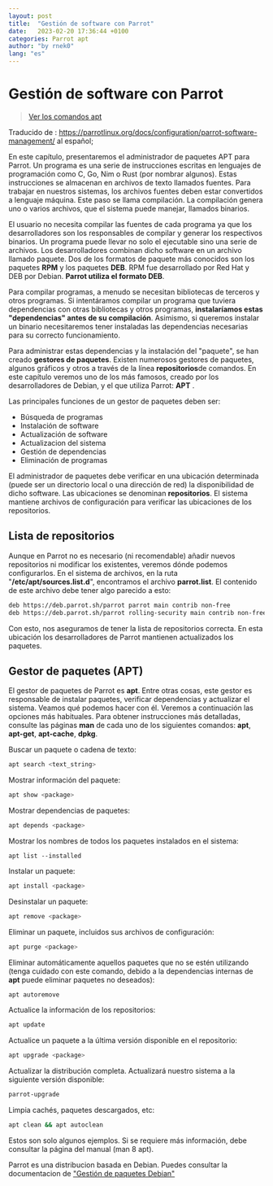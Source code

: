 ```yaml
---
layout: post
title:  "Gestión de software con Parrot"
date:   2023-02-20 17:36:44 +0100
categories: Parrot apt
author: "by rnek0"
lang: "es"
---
```


# Gestión de software con Parrot 

> <a href="#comandos">Ver los comandos apt</a>

Traducido de : <https://parrotlinux.org/docs/configuration/parrot-software-management/> al español;

En este capítulo, presentaremos el administrador de paquetes APT para Parrot. Un programa es una serie de instrucciones escritas en lenguajes de programación como C, Go, Nim o Rust (por nombrar algunos). Estas instrucciones se almacenan en archivos de texto llamados fuentes. Para trabajar en nuestros sistemas, los archivos fuentes deben estar convertidos a lenguaje máquina. Este paso se llama compilación. La compilación genera uno o varios archivos, que el sistema puede manejar, llamados binarios.

El usuario no necesita compilar las fuentes de cada programa ya que los desarrolladores son los responsables de compilar y generar los respectivos binarios. Un programa puede llevar no solo el ejecutable sino una serie de archivos. Los desarrolladores combinan dicho software en un archivo llamado paquete. Dos de los formatos de paquete más conocidos son los paquetes **RPM** y los paquetes **DEB**. RPM fue desarrollado por Red Hat y DEB por Debian. **Parrot utiliza el formato DEB**.

Para compilar programas, a menudo se necesitan bibliotecas de terceros y otros programas. Si intentáramos compilar un programa que tuviera dependencias con otras bibliotecas y otros programas, **instalaríamos estas "dependencias" antes de su compilación**. Asimismo, si queremos instalar un binario necesitaremos tener instaladas las dependencias necesarias para su correcto funcionamiento.

Para administrar estas dependencias y la instalación del "paquete", se han creado **gestores de paquetes**. Existen numerosos gestores de paquetes, algunos gráficos y otros a través de la línea **repositorios**de comandos. En este capítulo veremos uno de los más famosos, creado por los desarrolladores de Debian, y el que utiliza Parrot: **APT** .

Las principales funciones de un gestor de paquetes deben ser:

* Búsqueda de programas
* Instalación de software
* Actualización de software
* Actualizacion del sistema
* Gestión de dependencias
* Eliminación de programas
 
El administrador de paquetes debe verificar en una ubicación determinada (puede ser un directorio local o una dirección de red) la disponibilidad de dicho software. Las ubicaciones se denominan **repositorios**. El sistema mantiene archivos de configuración para verificar las ubicaciones de los repositorios.

## Lista de repositorios

Aunque en Parrot no es necesario (ni recomendable) añadir nuevos repositorios ni modificar los existentes, veremos dónde podemos configurarlos. En el sistema de archivos, en la ruta "**/etc/apt/sources.list.d**", encontramos el archivo **parrot.list**. El contenido de este archivo debe tener algo parecido a esto:

```bash
deb https://deb.parrot.sh/parrot parrot main contrib non-free
deb https://deb.parrot.sh/parrot rolling-security main contrib non-free
```

Con esto, nos aseguramos de tener la lista de repositorios correcta. En esta ubicación los desarrolladores de Parrot mantienen actualizados los paquetes.

<a id="comandos"></a>
## Gestor de paquetes (APT)

El gestor de paquetes de Parrot es **apt**. Entre otras cosas, este gestor es responsable de instalar paquetes, verificar dependencias y actualizar el sistema. Veamos qué podemos hacer con él. Veremos a continuación las opciones más habituales. Para obtener instrucciones más detalladas, consulte las páginas **man** de cada uno de los siguientes comandos: **apt**, **apt-get**, **apt-cache**, **dpkg**.

Buscar un paquete o cadena de texto:

```bash
apt search <text_string>
```

Mostrar información del paquete:

```bash
apt show <package>
```

Mostrar dependencias de paquetes:

```bash
apt depends <package>
```

Mostrar los nombres de todos los paquetes instalados en el sistema:

```
apt list --installed
```

Instalar un paquete:

```bash
apt install <package>
```

Desinstalar un paquete:

```bash
apt remove <package>
```

Eliminar un paquete, incluidos sus archivos de configuración:

```bash
apt purge <package>
```

Eliminar automáticamente aquellos paquetes que no se estén utilizando (tenga cuidado con este comando, debido a la dependencias internas de **apt** puede eliminar paquetes no deseados):

```bash
apt autoremove
```

Actualice la información de los repositorios:

```bash
apt update
```

Actualice un paquete a la última versión disponible en el repositorio:

```bash
apt upgrade <package>
```

Actualizar la distribución completa. Actualizará nuestro sistema a la siguiente versión disponible:

```bash
parrot-upgrade
```

Limpia cachés, paquetes descargados, etc:

```bash
apt clean && apt autoclean
```

Estos son solo algunos ejemplos. Si se requiere más información, debe consultar la página del manual (man 8 apt).

Parrot es una distribucion basada en Debian. Puedes consultar la documentacion de ["Gestión de paquetes Debian"](https://www.debian.org/doc/manuals/debian-reference/ch02.es.html#_basic_package_management_operations)
